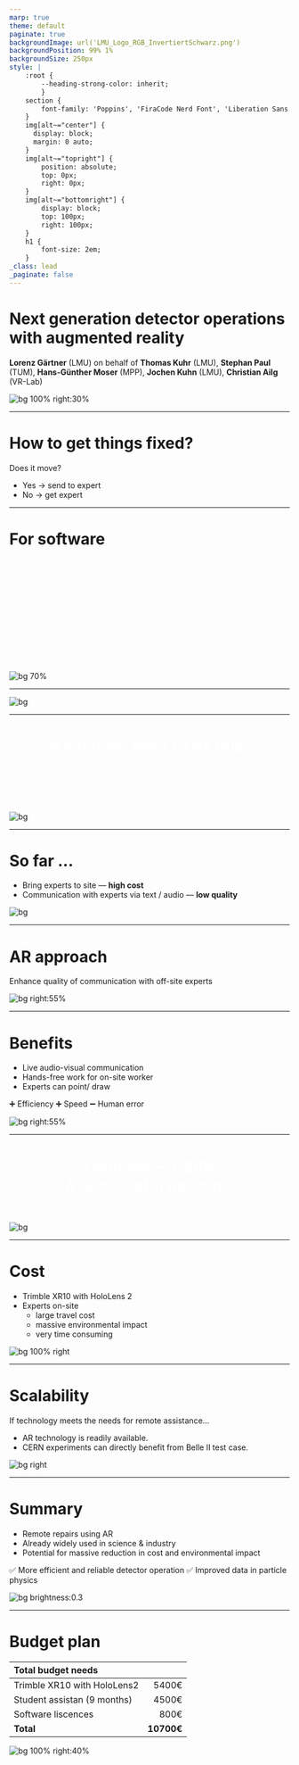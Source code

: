 ```yaml
---
marp: true
theme: default
paginate: true
backgroundImage: url('LMU_Logo_RGB_InvertiertSchwarz.png')
backgroundPosition: 99% 1%
backgroundSize: 250px
style: |
    :root {
        --heading-strong-color: inherit;
        }
    section {
        font-family: 'Poppins', 'FiraCode Nerd Font', 'Liberation Sans', 'Arial', sans-serif;
    }
    img[alt~="center"] {
      display: block;
      margin: 0 auto;
    }
    img[alt~="topright"] {
        position: absolute;
        top: 0px;
        right: 0px;
    }
    img[alt~="bottomright"] {
        display: block;
        top: 100px;
        right: 100px;
    }
    h1 {
        font-size: 2em;
    }
_class: lead
_paginate: false
---
```

<style>
    @import url('https://fonts.googleapis.com/css2?family=Poppins:ital,wght@0,100;0,200;0,300;0,400;0,500;0,600;0,700;0,800;0,900;1,100;1,200;1,300;1,400;1,500;1,600;1,700;1,800;1,900&display=swap')
</style>

<!-- backgroundImage: -->

# **Next generation detector operations with augmented reality**

**Lorenz Gärtner** (LMU) on behalf of
**Thomas Kuhr** (LMU), **Stephan Paul** (TUM), 
**Hans-Günther Moser** (MPP), **Jochen Kuhn** (LMU),
**Christian Ailg** (VR-Lab)

![bg 100% right:30%](https://www.origins-cluster.de/fileadmin/user_upload/Logos/Logo_Origins_RGB.png)

---
<!-- backgroundImage: url('LMU_Logo_RGB_InvertiertSchwarz.png') -->

# How to get things fixed?

Does it move?
- Yes &rarr; send to expert
- No  &rarr; get expert

---

# For software
</br>
</br>
</br>
</br>
</br>
</br>
</br>
</br>
</br>
</br>
</br>

![bg 70%](https://miro.medium.com/v2/resize:fit:720/format:webp/0*k7SKKyyBpytE9jw4.jpg)

---
<!-- ![width:250px topright](LMU_Logo_RGB_InvertiertSchwarz.png) -->

![bg](https://blogimages.softwaresuggest.com/blog/wp-content/uploads/2020/03/23192305/9-Free-Screen-Sharing-Software-for-Remote-Workers-1.png)

---

<h1 style="color:white;">
    <center>
        What if we want to fix this?
    </center>
</h1>
</br>
</br>
</br>
</br>

![bg](https://www.oeaw.ac.at/fileadmin/Institute/HEPHY/IMG/institute/forschung/csm_PIC00055_2cbf26027e.jpg)

---

# So far ...

- Bring experts to site &mdash; **high cost**
- Communication with experts via text / audio &mdash; **low quality**

![bg](https://flyxo.com/_next/image/?url=https%3A%2F%2Fwebsite-cdn.flyxo.com%2Fdata%2Fwebapi%2FC350_shot_01_FRONT_2_1_0d070083f3_22922f431b.png&w=3840&q=75)

---
# AR approach

Enhance quality of communication with off-site experts

![bg right:55%](https://smartfactory.edag.com/wp-content/uploads/2021/02/safety.jpg)

---

# Benefits

- Live audio-visual communication
- Hands-free work for on-site worker
- Experts can point/ draw

:heavy_plus_sign: Efficiency
:heavy_plus_sign: Speed
:heavy_minus_sign: Human error

![bg right:55%](https://miro.medium.com/v2/resize:fit:720/format:webp/0*9rq5h05WWCl9lvdv.jpg)

---

<h1 style="color:white;">
    <center>
        Fermilab &mdash; CERN
        </br>
        A successful use case
    </center>
</h1>
</br>

![bg](https://cerncourier.com/wp-content/uploads/2019/09/CCMagnets-LHC_quadrupole.jpg)

---

# Cost

- Trimble XR10 with HoloLens 2
- Experts on-site
  - large travel cost
  - massive environmental impact
  - very time consuming

![bg 100% right](https://berlinrealities.com/wp-content/uploads/2021/07/trimble-xr-10-hololens-ar-brille.png)

---

# Scalability

If technology meets the needs for remote assistance...

- AR technology is readily available.
- CERN experiments can directly benefit from Belle II test case.

![bg right](https://cms.cern/sites/default/files/2022-06/detector_stripe01-min_0_0.jpeg)

---

<!-- color: white -->

# Summary

- Remote repairs using AR
- Already widely used in science & industry
- Potential for massive reduction in cost and environmental impact

:white_check_mark: More efficient and reliable detector operation
:white_check_mark: Improved data in particle physics

![bg brightness:0.3](https://assets.newatlas.com/dims4/default/bac0b2b/2147483647/strip/true/crop/1440x554+0+0/resize/1440x554!/quality/90/?url=http%3A%2F%2Fnewatlas-brightspot.s3.amazonaws.com%2Farchive%2Flhc-10years-8.jpg)

---

<!-- color:  -->

# Budget plan

| Total budget needs            |               |
| :---------------------------- | ------------: |
| Trimble XR10 with HoloLens2   | 5400€         |
| Student assistan (9 months)   | 4500€         |
| Software liscences            | 800€          | 
| **Total**                     | **10700€**    |

![bg 100% right:40%](https://berlinrealities.com/wp-content/uploads/2021/07/trimble-xr-10-hololens-ar-brille.png)
